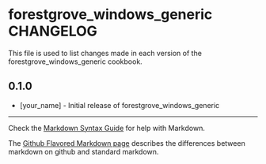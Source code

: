 # forestgrove_windows_generic CHANGELOG

This file is used to list changes made in each version of the forestgrove_windows_generic cookbook.

## 0.1.0
- [your_name] - Initial release of forestgrove_windows_generic

- - -
Check the [Markdown Syntax Guide](http://daringfireball.net/projects/markdown/syntax) for help with Markdown.

The [Github Flavored Markdown page](http://github.github.com/github-flavored-markdown/) describes the differences between markdown on github and standard markdown.
